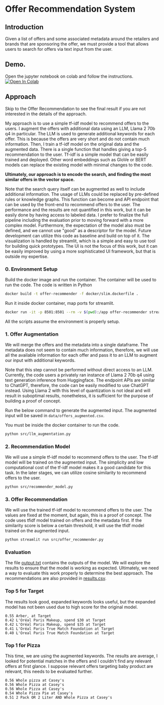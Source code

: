 # Offer Recommendation System

## Introduction

Given a list of offers and some associated metadata around the retailers and brands that are sponsoring the offer, we
must provide a tool that allows users to search for offers via text input from the user.

## Demo. 

Open the jupyter notebook on colab and follow the instructions. 
<a target="_blank" href="https://colab.research.google.com/github/mo-arvan/recommender-system/blob/main/demo/Recommender_Demo.ipynb">
  <img src="https://colab.research.google.com/assets/colab-badge.svg" alt="Open In Colab"/>
</a>

## Approach

Skip to the Offer Recommendation to see the final result if you are not interested in the details of the approach.

My approach is to use a simple tf-idf model to recommend offers to the users. I augment the offers with additional data
using an LLM, Llama 2 70b q4 in particular. The LLM is used to generate additional keywords for each offer. This is
because the offers are very short and do not contain much information. Then, I train a tf-idf model on the original data
and the augmented data. There is a single function that handles giving a top-5
recommendation to the user. Tf-idf is a simple model that can be easily trained and deployed. Other word embeddings 
such as GloVe or BERT models can replace the existing model with minimal changes to the code.

**Ultimately, our approach is to encode the search, and finding the most similar offers in the vector space.**

Note that the search query itself can be augmented as well to include additional 
information. The usage of LLMs could be replaced by pre-defined rules or knowledge graphs. 
This function can become and API endpoint that can be used by the front-end to recommend
offers to the user. The performance and the results are not quantified in this work, but it can be easily done by
having access to labeled data. I prefer to finalize the full pipeline including the evaluation prior to moving forward
with a more complex model. Furthermore, the expectation of the model also must be defined, and we cannot use "good" as a
descriptor for the model. Future development can utilize this code as baseline and build on top of it. The visualization
is handled by streamlit, which is a simple and easy to use tool for building quick prototypes. The UI is not the focus
of this work, but it can be easily improved by using a more sophisticated UI framework, but that is outside my
expertise.

### 0. Environment Setup

Build the docker image and run the container. The container will be used to run the code. The code is written in Python

```bash
docker build -t offer-recommender -f docker/slim.dockerfile .
```

Run it inside docker container, map ports for streamlit.

```bash
docker run -it -p 8501:8501 --rm -v $(pwd):/app offer-recommender streamlit run src/offer_recommender.py
```

All the scripts assume the environment is properly setup.

### 1. Offer Augmentation

We will merge the offers and the metadata into a single dataframe. The metadata does not seem to contain much
information, therefore, we will use all the available information for each offer and pass it to an LLM to augment our
input with additional keywords.

Note that this step cannot be performed without direct access to an LLM. Currently, the code users a privately ran
instance of Llama 2 70b q4 using text generation inference from Huggingface. The endpoint APIs are similar to ChatGPT,
therefore, the code can be easily modified to use ChatGPT instead. Using Llama 2 with this level of quantization is not
ideal and will result in suboptimal results, nonetheless, it is sufficient for the purpose of building a proof of
concept.

Run the below command to generate the augmented input. The augmented input will be saved in `data/offers_augmented.csv`.

You must be inside the docker container to run the code.
```bash
python src/llm_augmentation.py
```

### 2. Recommendation Model

We will use a simple tf-idf model to recommend offers to the user. The tf-idf model will be trained on the augmented
input. The simplicity and low computational cost of the tf-idf model makes it a good candidate for this task. In the
later stages, we can utilize cosine similarity to recommend offers to the user.

```bash
python src/recommender_model.py
```

### 3. Offer Recommendation

We will use the trained tf-idf model to recommend offers to the user. The values are fixed at the moment, but again,
this is a proof of concept. The code uses tfidf model trained on offers and the metadata first. If the similarity score
is below a certain threshold, it will use the tfidf model trained on the augmented input.

```bash
python streamlit run src/offer_recommender.py
```

### Evaluation

The file [output.txt](results%2Foutput.txt) contains the outputs of the model. We will explore the results to ensure
that the model is working as expected. Ultimately, we need a way to evaluate this work properly to determine the best
approach. The recommendations are also provided in [results.csv](results%2Fresults.csv).

### Top 5 for Target

The results look good, expanded keywords looks useful, but the expanded model has not been used due to high score for
the original model.

```text
0.55 Arber, at Target
0.42 L'Oréal Paris Makeup, spend $30 at Target
0.42 L'Oréal Paris Makeup, spend $35 at Target
0.41 L'Oréal Paris True Match Foundation at Target
0.40 L'Oreal Paris True Match Foundation at Target
```

### Top 1 for Pizza

This time, we are using the augmented keywords. The results are average, I looked for potential matches in the offers
and I couldn't find any relevant offers at first glance. I suppose relevant offers targeting baby product are relevant,
this needs to be evaluated further.

```text
0.56 Whole pizza at Casey's
0.56 Whole Pizza at Casey's 
0.56 Whole Pizza at Casey's
0.54 Whole Pizza Pie at Casey's
0.51 2 Pack OR 2 Liter AND Whole Pizza at Casey's
```




